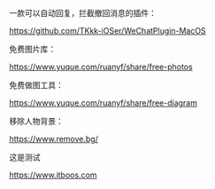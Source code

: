 一款可以自动回复，拦截撤回消息的插件： 

https://github.com/TKkk-iOSer/WeChatPlugin-MacOS 

免费图片库： 

https://www.yuque.com/ruanyf/share/free-photos 

免费做图工具： 

https://www.yuque.com/ruanyf/share/free-diagram 

移除人物背景： 

https://www.remove.bg/ 

这是测试

https://www.itboos.com

